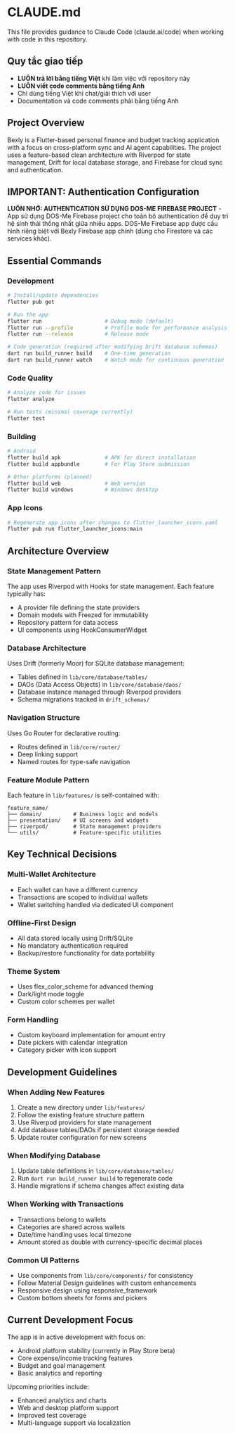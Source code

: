 # CLAUDE.md

This file provides guidance to Claude Code (claude.ai/code) when working with code in this repository.

## Quy tắc giao tiếp
- **LUÔN trả lời bằng tiếng Việt** khi làm việc với repository này
- **LUÔN viết code comments bằng tiếng Anh**
- Chỉ dùng tiếng Việt khi chat/giải thích với user
- Documentation và code comments phải bằng tiếng Anh

## Project Overview

Bexly is a Flutter-based personal finance and budget tracking application with a focus on cross-platform sync and AI agent capabilities. The project uses a feature-based clean architecture with Riverpod for state management, Drift for local database storage, and Firebase for cloud sync and authentication.

## IMPORTANT: Authentication Configuration
**LUÔN NHỚ: AUTHENTICATION SỬ DỤNG DOS-ME FIREBASE PROJECT** - App sử dụng DOS-Me Firebase project cho toàn bộ authentication để duy trì hệ sinh thái thống nhất giữa nhiều apps. DOS-Me Firebase app được cấu hình riêng biệt với Bexly Firebase app chính (dùng cho Firestore và các services khác).

## Essential Commands

### Development
```bash
# Install/update dependencies
flutter pub get

# Run the app
flutter run                    # Debug mode (default)
flutter run --profile          # Profile mode for performance analysis
flutter run --release          # Release mode

# Code generation (required after modifying Drift database schemas)
dart run build_runner build    # One-time generation
dart run build_runner watch    # Watch mode for continuous generation
```

### Code Quality
```bash
# Analyze code for issues
flutter analyze

# Run tests (minimal coverage currently)
flutter test
```

### Building
```bash
# Android
flutter build apk              # APK for direct installation
flutter build appbundle        # For Play Store submission

# Other platforms (planned)
flutter build web              # Web version
flutter build windows          # Windows desktop
```

### App Icons
```bash
# Regenerate app icons after changes to flutter_launcher_icons.yaml
flutter pub run flutter_launcher_icons:main
```

## Architecture Overview

### State Management Pattern
The app uses Riverpod with Hooks for state management. Each feature typically has:
- A provider file defining the state providers
- Domain models with Freezed for immutability
- Repository pattern for data access
- UI components using HookConsumerWidget

### Database Architecture
Uses Drift (formerly Moor) for SQLite database management:
- Tables defined in `lib/core/database/tables/`
- DAOs (Data Access Objects) in `lib/core/database/daos/`
- Database instance managed through Riverpod providers
- Schema migrations tracked in `drift_schemas/`

### Navigation Structure
Uses Go Router for declarative routing:
- Routes defined in `lib/core/router/`
- Deep linking support
- Named routes for type-safe navigation

### Feature Module Pattern
Each feature in `lib/features/` is self-contained with:
```
feature_name/
├── domain/          # Business logic and models
├── presentation/    # UI screens and widgets
├── riverpod/        # State management providers
└── utils/           # Feature-specific utilities
```

## Key Technical Decisions

### Multi-Wallet Architecture
- Each wallet can have a different currency
- Transactions are scoped to individual wallets
- Wallet switching handled via dedicated UI component

### Offline-First Design
- All data stored locally using Drift/SQLite
- No mandatory authentication required
- Backup/restore functionality for data portability

### Theme System
- Uses flex_color_scheme for advanced theming
- Dark/light mode toggle
- Custom color schemes per wallet

### Form Handling
- Custom keyboard implementation for amount entry
- Date pickers with calendar integration
- Category picker with icon support

## Development Guidelines

### When Adding New Features
1. Create a new directory under `lib/features/`
2. Follow the existing feature structure pattern
3. Use Riverpod providers for state management
4. Add database tables/DAOs if persistent storage needed
5. Update router configuration for new screens

### When Modifying Database
1. Update table definitions in `lib/core/database/tables/`
2. Run `dart run build_runner build` to regenerate code
3. Handle migrations if schema changes affect existing data

### When Working with Transactions
- Transactions belong to wallets
- Categories are shared across wallets
- Date/time handling uses local timezone
- Amount stored as double with currency-specific decimal places

### Common UI Patterns
- Use components from `lib/core/components/` for consistency
- Follow Material Design guidelines with custom enhancements
- Responsive design using responsive_framework
- Custom bottom sheets for forms and pickers

## Current Development Focus

The app is in active development with focus on:
- Android platform stability (currently in Play Store beta)
- Core expense/income tracking features
- Budget and goal management
- Basic analytics and reporting

Upcoming priorities include:
- Enhanced analytics and charts
- Web and desktop platform support
- Improved test coverage
- Multi-language support via localization